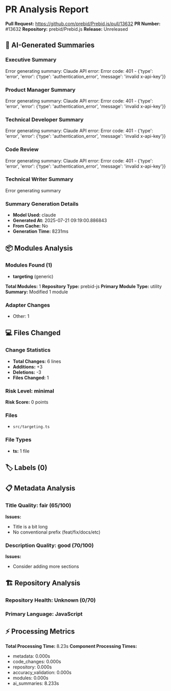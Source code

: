# PR Analysis Report

**Pull Request:** https://github.com/prebid/Prebid.js/pull/13632
**PR Number:** #13632
**Repository:** prebid/Prebid.js
**Release:** Unreleased

## 🤖 AI-Generated Summaries

### Executive Summary
Error generating summary: Claude API error: Error code: 401 - {'type': 'error', 'error': {'type': 'authentication_error', 'message': 'invalid x-api-key'}}

### Product Manager Summary
Error generating summary: Claude API error: Error code: 401 - {'type': 'error', 'error': {'type': 'authentication_error', 'message': 'invalid x-api-key'}}

### Technical Developer Summary
Error generating summary: Claude API error: Error code: 401 - {'type': 'error', 'error': {'type': 'authentication_error', 'message': 'invalid x-api-key'}}

### Code Review
Error generating summary: Claude API error: Error code: 401 - {'type': 'error', 'error': {'type': 'authentication_error', 'message': 'invalid x-api-key'}}

### Technical Writer Summary
Error generating summary

### Summary Generation Details
- **Model Used:** claude
- **Generated At:** 2025-07-21 09:19:00.886843
- **From Cache:** No
- **Generation Time:** 8231ms

## 📦 Modules Analysis

### Modules Found (1)
- **targeting** (generic)

**Total Modules:** 1
**Repository Type:** prebid-js
**Primary Module Type:** utility
**Summary:** Modified 1 module

### Adapter Changes
- Other: 1

## 💻 Files Changed

### Change Statistics
- **Total Changes:** 6 lines
- **Additions:** +3
- **Deletions:** -3
- **Files Changed:** 1

### Risk Level: minimal
**Risk Score:** 0 points

### Files
- `src/targeting.ts`

### File Types
- **ts:** 1 file

## 🏷️ Labels (0)

## 📋 Metadata Analysis

### Title Quality: fair (65/100)
**Issues:**
- Title is a bit long
- No conventional prefix (feat/fix/docs/etc)

### Description Quality: good (70/100)
**Issues:**
- Consider adding more sections

## 🏗️ Repository Analysis

### Repository Health: Unknown (0/70)

### Primary Language: JavaScript
## ⚡ Processing Metrics

**Total Processing Time:** 8.23s
**Component Processing Times:**
- metadata: 0.000s
- code_changes: 0.000s
- repository: 0.000s
- accuracy_validation: 0.000s
- modules: 0.000s
- ai_summaries: 8.233s
